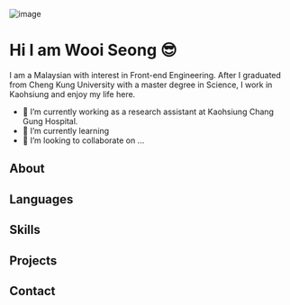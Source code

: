![image](https://i.ibb.co/8xT05gt/2024-12-19-195343.png)

# Hi I am Wooi Seong :sunglasses:
I am a Malaysian with interest in Front-end Engineering. After I graduated from Cheng Kung University with a master degree in Science, I work in Kaohsiung and enjoy my life here.

- 🔭 I’m currently working as a research assistant at Kaohsiung Chang Gung Hospital.
- 🌱 I’m currently learning 
- 👯 I’m looking to collaborate on ...
  
## About

## Languages

## Skills

## Projects

## Contact

